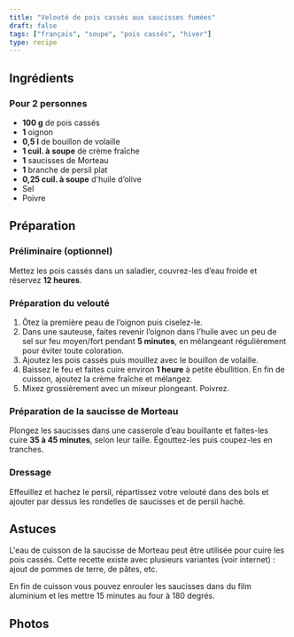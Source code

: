 ```yaml
---
title: "Velouté de pois cassés aux saucisses fumées"
draft: false
tags: ["français", "soupe", "pois cassés", "hiver"]
type: recipe
---
```


<!-- section -->

## Ingrédients

### Pour 2 personnes

- **100 g** de pois cassés  
- **1** oignon  
- **0,5 l** de bouillon de volaille  
- **1 cuil. à soupe** de crème fraîche  
- **1** saucisses de Morteau  
- **1** branche de persil plat  
- **0,25 cuil. à soupe** d'huile d’olive  
- Sel
- Poivre  

<!-- section -->

## Préparation

### Préliminaire (optionnel)

Mettez les pois cassés dans un saladier, couvrez-les d’eau froide et réservez **12 heures**.

### Préparation du velouté  

1. Ôtez la première peau de l’oignon puis ciselez-le.
2. Dans une sauteuse, faites revenir l’oignon dans l’huile avec un peu de sel sur feu moyen/fort pendant **5 minutes**, en mélangeant régulièrement pour éviter toute coloration.  
3. Ajoutez les pois cassés puis mouillez avec le bouillon de volaille.  
4. Baissez le feu et faites cuire environ **1 heure** à petite ébullition. En fin de cuisson, ajoutez la crème fraîche et mélangez.
5. Mixez grossièrement avec un mixeur plongeant. Poivrez.  

### Préparation de la saucisse de Morteau  

Plongez les saucisses dans une casserole d’eau bouillante et faites-les cuire **35 à 45 minutes**, selon leur taille. Égouttez-les puis coupez-les en tranches.  

### Dressage

Effeuillez et hachez le persil, répartissez votre velouté dans des bols et ajouter par dessus les rondelles de saucisses et de persil haché.  

<!-- section -->

## Astuces

L'eau de cuisson de la saucisse de Morteau peut être utilisée pour cuire les pois cassés. Cette recette existe avec plusieurs variantes (voir internet) : ajout de pommes de terre, de pâtes, etc.

En fin de cuisson vous pouvez enrouler les saucisses dans du film aluminium et les mettre 15 minutes au four à 180 degrés.

<!-- section -->

## Photos
